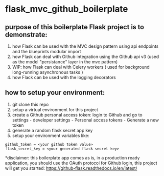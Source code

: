 # flask_mvc_github_boilerplate
## purpose of this boilerplate Flask project is to demonstrate:
1) how Flask can be used with the MVC design pattern using api endpoints and the blueprints modular import
2) how Flask can deal with Github integration using the Github api v3 (used as the model "persistance" layer
in the mvc pattern)
3) WIP: how Flask can deal with Celery workers ( used for background long-running asynchronous tasks )
4) how Flack can be used with the logging decorators

## how to setup your environment:
1) git clone this repo
2) setup a virtual environment for this project
3) create a Github personal access token: login to Github and go to settings - developer settings - Personal access tokens - Generate a new token
4) generate a random flask secret app key
5) setup your environment variables like:

```
github_token = <your github token value>
flask_secret_key = <your generated flask secret key> 
```

*disclaimer: this boilerplate app comes as is, in a production ready application, you
should use the OAuth protocol for Github login, this project will
get you started: https://github-flask.readthedocs.io/en/latest/